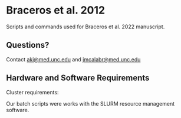 # Braceros et al. 2012
Scripts and commands used for Braceros et al. 2022 manuscript.
## Questions?
Contact aki@med.unc.edu and jmcalabr@med.unc.edu

## Hardware and Software Requirements
Cluster requirements: <p />
Our batch scripts were works with the SLURM resource management software.
